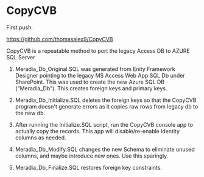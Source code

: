 # CopyCVB
First push.

https://github.com/thomasalex9/CopyCVB

CopyCVB is a repeatable method to port the legacy Access DB to AZURE SQL Server

1. Meradia_Db_Original.SQL was generated from Enity Framework Designer pointing to the legacy 
MS Access Web App SQL Db under SharePoint.  This was used to create the new Azure SQL DB ("Meradia_Db").
This creates foreign keys and primary keys.

2. Meradia_Db_Initialize.SQL deletes the foreign keys so that the CopyCVB program 
doesn't generate errors as it copies raw rows from legacy db to the new db.

3. After running the Initialize.SQL script, run the CopyCVB console app to actually copy the 
records.   This app will disable/re-enable identity columns as needed.

3. Meradia_Db_Modify.SQL changes the new Schema to eliminate unused columns, and 
maybe introduce new ones.  Use this sparingly.

4. Meradia_Db_Finalize.SQL restores foreign key constraints.
